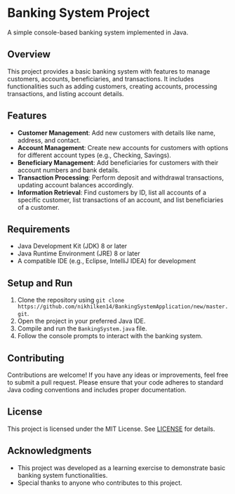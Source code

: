 # Banking System Project
A simple console-based banking system implemented in Java.

## Overview
This project provides a basic banking system with features to manage customers, accounts, beneficiaries, and transactions. It includes functionalities such as adding customers, creating accounts, processing transactions, and listing account details.

## Features
- **Customer Management**: Add new customers with details like name, address, and contact.
- **Account Management**: Create new accounts for customers with options for different account types (e.g., Checking, Savings).
- **Beneficiary Management**: Add beneficiaries for customers with their account numbers and bank details.
- **Transaction Processing**: Perform deposit and withdrawal transactions, updating account balances accordingly.
- **Information Retrieval**: Find customers by ID, list all accounts of a specific customer, list transactions of an account, and list beneficiaries of a customer.

## Requirements
- Java Development Kit (JDK) 8 or later
- Java Runtime Environment (JRE) 8 or later
- A compatible IDE (e.g., Eclipse, IntelliJ IDEA) for development

## Setup and Run
1. Clone the repository using `git clone https://github.com/nikhilken14/BankingSystemApplication/new/master.git`.
2. Open the project in your preferred Java IDE.
3. Compile and run the `BankingSystem.java` file.
4. Follow the console prompts to interact with the banking system.

## Contributing
Contributions are welcome! If you have any ideas or improvements, feel free to submit a pull request. Please ensure that your code adheres to standard Java coding conventions and includes proper documentation.

## License
This project is licensed under the MIT License. See [LICENSE](LICENSE) for details.

## Acknowledgments
- This project was developed as a learning exercise to demonstrate basic banking system functionalities.
- Special thanks to anyone who contributes to this project.

